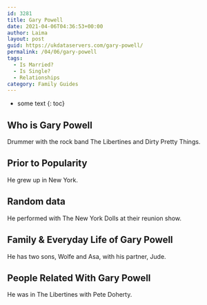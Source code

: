 ```yaml
---
id: 3281
title: Gary Powell
date: 2021-04-06T04:36:53+00:00
author: Laima
layout: post
guid: https://ukdataservers.com/gary-powell/
permalink: /04/06/gary-powell
tags:
  - Is Married?
  - Is Single?
  - Relationships
category: Family Guides
---
```


* some text
{: toc}


## Who is Gary Powell
                  
                  
                  
Drummer with the rock band The Libertines and Dirty Pretty Things.
                  
              
            
              
            
                
                
                
## Prior to Popularity
                  
                  
                  
He grew up in New York.
                  
              
            
              
            
                
                
                
## Random data
                  
                  
                  
He performed with The New York Dolls at their reunion show.
                  
              
            
              
            
                
                
                
## Family & Everyday Life of Gary Powell
                  
                  
                  
He has two sons, Wolfe and Asa, with his partner, Jude.
                  
              
            
              
            
                
                
                
## People Related With Gary Powell
                  
                  
                  
He was in The Libertines with Pete Doherty.
                  
              
            
              
            
                
              
            
              
              
            
            
              
            
          
          
          